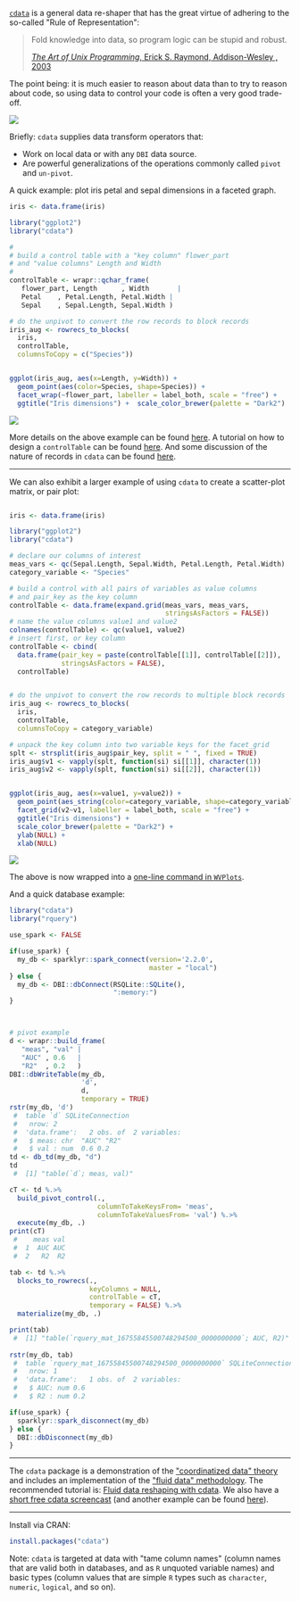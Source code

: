 
<!-- README.md is generated from README.Rmd. Please edit that file -->
[`cdata`](https://CRAN.R-project.org/package=cdata) is a general data re-shaper that has the great virtue of adhering to the so-called "Rule of Representation":

> Fold knowledge into data, so program logic can be stupid and robust.
>
> [*The Art of Unix Programming*, Erick S. Raymond, Addison-Wesley , 2003](http://www.catb.org/esr/writings/taoup/html/ch01s06.html#id2878263)

The point being: it is much easier to reason about data than to try to reason about code, so using data to control your code is often a very good trade-off.

![](https://raw.githubusercontent.com/WinVector/cdata/master/tools/cdata.png)

Briefly: `cdata` supplies data transform operators that:

-   Work on local data or with any `DBI` data source.
-   Are powerful generalizations of the operations commonly called `pivot` and `un-pivot`.

A quick example: plot iris petal and sepal dimensions in a faceted graph.

``` r
iris <- data.frame(iris)

library("ggplot2")
library("cdata")

#
# build a control table with a "key column" flower_part
# and "value columns" Length and Width
#
controlTable <- wrapr::qchar_frame(
   flower_part, Length      , Width       |
   Petal    , Petal.Length, Petal.Width |
   Sepal    , Sepal.Length, Sepal.Width )

# do the unpivot to convert the row records to block records
iris_aug <- rowrecs_to_blocks(
  iris,
  controlTable,
  columnsToCopy = c("Species"))


ggplot(iris_aug, aes(x=Length, y=Width)) +
  geom_point(aes(color=Species, shape=Species)) + 
  facet_wrap(~flower_part, labeller = label_both, scale = "free") +
  ggtitle("Iris dimensions") +  scale_color_brewer(palette = "Dark2")
```

![](tools/README-ex0-1.png)

More details on the above example can be found [here](http://www.win-vector.com/blog/2018/10/faceted-graphs-with-cdata-and-ggplot2/). A tutorial on how to design a `controlTable` can be found [here](https://winvector.github.io/cdata/articles/design.html).
And some discussion of the nature of records in `cdata` can be found [here](https://winvector.github.io/cdata/articles/blocksrecs.html).

------------------------------------------------------------------------

We can also exhibit a larger example of using `cdata` to create a scatter-plot matrix, or pair plot:

``` r

iris <- data.frame(iris)

library("ggplot2")
library("cdata")

# declare our columns of interest
meas_vars <- qc(Sepal.Length, Sepal.Width, Petal.Length, Petal.Width)
category_variable <- "Species"

# build a control with all pairs of variables as value columns
# and pair_key as the key column
controlTable <- data.frame(expand.grid(meas_vars, meas_vars, 
                                       stringsAsFactors = FALSE))
# name the value columns value1 and value2
colnames(controlTable) <- qc(value1, value2)
# insert first, or key column
controlTable <- cbind(
  data.frame(pair_key = paste(controlTable[[1]], controlTable[[2]]),
             stringsAsFactors = FALSE),
  controlTable)


# do the unpivot to convert the row records to multiple block records
iris_aug <- rowrecs_to_blocks(
  iris,
  controlTable,
  columnsToCopy = category_variable)

# unpack the key column into two variable keys for the facet_grid
splt <- strsplit(iris_aug$pair_key, split = " ", fixed = TRUE)
iris_aug$v1 <- vapply(splt, function(si) si[[1]], character(1))
iris_aug$v2 <- vapply(splt, function(si) si[[2]], character(1))


ggplot(iris_aug, aes(x=value1, y=value2)) +
  geom_point(aes_string(color=category_variable, shape=category_variable)) + 
  facet_grid(v2~v1, labeller = label_both, scale = "free") +
  ggtitle("Iris dimensions") +
  scale_color_brewer(palette = "Dark2") +
  ylab(NULL) + 
  xlab(NULL)
```

![](tools/README-ex0_1-1.png)

The above is now wrapped into a [one-line command in `WVPlots`](https://winvector.github.io/WVPlots/reference/PairPlot.html).

And a quick database example:

``` r
library("cdata")
library("rquery")

use_spark <- FALSE

if(use_spark) {
  my_db <- sparklyr::spark_connect(version='2.2.0', 
                                   master = "local")
} else {
  my_db <- DBI::dbConnect(RSQLite::SQLite(),
                          ":memory:")
}



# pivot example
d <- wrapr::build_frame(
   "meas", "val" |
   "AUC" , 0.6   |
   "R2"  , 0.2   )
DBI::dbWriteTable(my_db,
                  'd',
                  d,
                  temporary = TRUE)
rstr(my_db, 'd')
 #  table `d` SQLiteConnection 
 #   nrow: 2 
 #  'data.frame':   2 obs. of  2 variables:
 #   $ meas: chr  "AUC" "R2"
 #   $ val : num  0.6 0.2
td <- db_td(my_db, "d")
td
 #  [1] "table(`d`; meas, val)"

cT <- td %.>%
  build_pivot_control(.,
                      columnToTakeKeysFrom= 'meas',
                      columnToTakeValuesFrom= 'val') %.>%
  execute(my_db, .)
print(cT)
 #    meas val
 #  1  AUC AUC
 #  2   R2  R2

tab <- td %.>%
  blocks_to_rowrecs(.,
                    keyColumns = NULL,
                    controlTable = cT,
                    temporary = FALSE) %.>%
  materialize(my_db, .)

print(tab)
 #  [1] "table(`rquery_mat_16755845500748294500_0000000000`; AUC, R2)"
  
rstr(my_db, tab)
 #  table `rquery_mat_16755845500748294500_0000000000` SQLiteConnection 
 #   nrow: 1 
 #  'data.frame':   1 obs. of  2 variables:
 #   $ AUC: num 0.6
 #   $ R2 : num 0.2

if(use_spark) {
  sparklyr::spark_disconnect(my_db)
} else {
  DBI::dbDisconnect(my_db)
}
```

------------------------------------------------------------------------

The `cdata` package is a demonstration of the ["coordinatized data" theory](http://winvector.github.io/FluidData/RowsAndColumns.html) and includes an implementation of the ["fluid data" methodology](http://winvector.github.io/FluidData/FluidData.html). The recommended tutorial is: [Fluid data reshaping with cdata](http://winvector.github.io/FluidData/FluidDataReshapingWithCdata.html). We also have a [short free cdata screencast](https://youtu.be/4cYbP3kbc0k) (and another example can be found [here](http://winvector.github.io/FluidData/DataWranglingAtScale.html)).

------------------------------------------------------------------------

Install via CRAN:

``` r
install.packages("cdata")
```

Note: `cdata` is targeted at data with "tame column names" (column names that are valid both in databases, and as `R` unquoted variable names) and basic types (column values that are simple `R` types such as `character`, `numeric`, `logical`, and so on).
